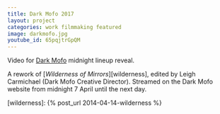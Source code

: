 ```yaml
---
title: Dark Mofo 2017
layout: project
categories: work filmmaking featured
image: darkmofo.jpg
youtube_id: 65pqjtrGpQM
---
```

Video for [Dark Mofo] midnight lineup reveal.

A rework of [_Wilderness of Mirrors_][wilderness], edited by Leigh Carmichael
(Dark Mofo Creative Director). Streamed on the Dark Mofo website from midnight 7
April until the next day.

[dark mofo]: https://darkmofo.net.au
[wilderness]: {% post_url 2014-04-14-wilderness %}
